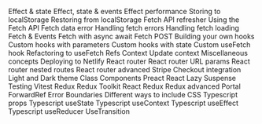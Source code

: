 Effect & state
Effect, state & events
Effect performance
Storing to localStorage
Restoring from localStorage
Fetch API refresher
Using the Fetch API
Fetch data error
Handling fetch errors
Handling fetch loading
Fetch & Events
Fetch with async await
Fetch POST
Building your own hooks
Custom hooks with parameters
Custom hooks with state
Custom useFetch hook
Refactoring to useFetch
Refs
Context
Update context
Miscellaneous concepts
Deploying to Netlify
React router
React router URL params
React router nested routes
React router advanced
Stripe Checkout integration
Light and Dark theme
Class Components
Preact
React Lazy
Suspense
Testing
Vitest
Redux
Redux Toolkit
React Redux
Redux advanced
Portal
ForwardRef
Error Boundaries
Different ways to include CSS
Typescript props
Typescript useState
Typescript useContext
Typescript useEffect
Typescript useReducer
UseTransition